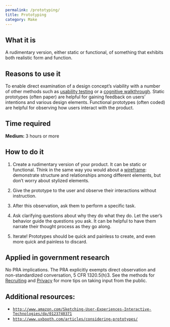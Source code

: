 ```yaml
---
permalink: /prototyping/
title: Prototyping
category: Make
---
```


## What it is

A rudimentary version, either static or functional, of something that exhibits both realistic form and function.

## Reasons to use it

To enable direct examination of a design concept’s viability with a number of other methods such as [usability testing](../usability-testing/) or a [cognitive walkthrough](../cognitive-walkthrough/). Static prototypes (often paper) are helpful for gaining feedback on users’ intentions and various design elements. Functional prototypes (often coded) are helpful for observing how users interact with the product.

## Time required

**Medium:** 3 hours or more

## How to do it

1. Create a rudimentary version of your product. It can be static or functional. Think in the same way you would about a [wireframe](../wireframing/): demonstrate structure and relationships among different elements, but don’t worry about stylized elements.

2. Give the prototype to the user and observe their interactions without instruction.

3. After this observation, ask them to perform a specific task.

4. Ask clarifying questions about why they do what they do. Let the user’s behavior guide the questions you ask. It can be helpful to have them narrate their thought process as they go along.

5. Iterate! Prototypes should be quick and painless to create, and even more quick and painless to discard.

## Applied in government research

No PRA implications. The PRA explicitly exempts direct observation and non-standardized conversation, 5 CFR 1320.5(h)3. See the methods for [Recruiting](../recruiting/) and [Privacy](../privacy/) for more tips on taking input from the public.

## Additional resources:

- [`http://www.amazon.com/Sketching-User-Experiences-Interactive-Technologies/dp/0123740371`](http://www.amazon.com/Sketching-User-Experiences-Interactive-Technologies/dp/0123740371)
- [`http://www.uxbooth.com/articles/considering-prototypes/`](http://www.uxbooth.com/articles/considering-prototypes/)
